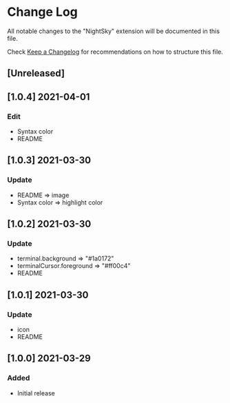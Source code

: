 # Change Log

All notable changes to the "NightSky" extension will be documented in this file.

Check [Keep a Changelog](http://keepachangelog.com/) for recommendations on how to structure this file.

## [Unreleased]
## [1.0.4] 2021-04-01
### Edit
- Syntax color
- README
## [1.0.3] 2021-03-30
### Update
- README => image
- Syntax color => highlight color
## [1.0.2] 2021-03-30
### Update
- terminal.background => "#1a0172"
- terminalCursor.foreground => "#ff00c4"
- README
## [1.0.1] 2021-03-30
### Update
- icon
- README
## [1.0.0] 2021-03-29
### Added
- Initial release